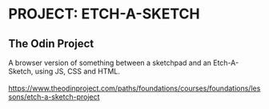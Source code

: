# PROJECT: ETCH-A-SKETCH
## The Odin Project
A browser version of something between a sketchpad and an Etch-A-Sketch, using JS, CSS and HTML.<br><br>
https://www.theodinproject.com/paths/foundations/courses/foundations/lessons/etch-a-sketch-project
